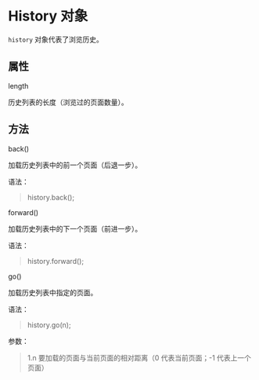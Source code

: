 History 对象
==========

`history` 对象代表了浏览历史。

属性
---

length

历史列表的长度（浏览过的页面数量）。

方法
---

back()

加载历史列表中的前一个页面（后退一步）。

语法：
>history.back();

forward()

加载历史列表中的下一个页面（前进一步）。

语法：
>history.forward();

go()

加载历史列表中指定的页面。

语法：
>history.go(n);

参数：
>1.n 要加载的页面与当前页面的相对距离（0 代表当前页面；-1 代表上一个页面）